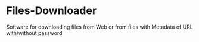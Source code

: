 # Files-Downloader
Software for downloading files from Web or from files with Metadata of URL with/without password
